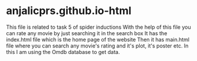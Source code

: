 # anjalicprs.github.io-html
This file is related to task 5 of spider inductions
With the help of this file you can rate any movie by just searching it in the search box
It has the index.html file which is the home page of the website
Then it has main.html file where you can search any movie's rating and it's plot, it's poster etc.
In this I am using the Omdb database to get data.
